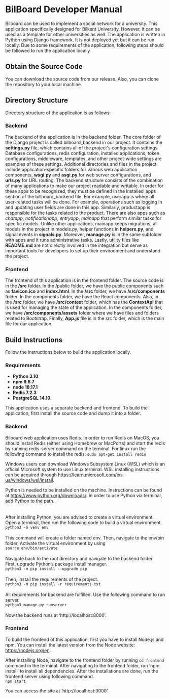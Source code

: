 # BilBoard Developer Manual
Bilboard can be used to implement a social network for a university. This application specifically designed for Bilkent University. However, it can be used as a template for other universities as well. The application is written in Python using Django framework. It is not deployed yet but it can be run locally. Due to some requirements of the application, following steps should be followed to run the application locally


## Obtain the Source Code
You can download the source code from our release. Also, you can clone the repository to your local machine.
## Directory Structure
Directory structure of the application is as follows:
### Backend
The backend of the application is in the backend folder. The core folder of the Django project is called bilboard_backend in our project. It contains the **settings.py** file, which contains all of the project's configuration settings. Database configurations, redis configuration, installed applications, token configurations, middleware, templates, and other project-wide settings are examples of these settings. Additional directories and files in the project include application-specific folders for various web application components, **wsgi.py** and **asgi.py** for web server configurations, and **urls.py** for URL routing. The backend structure consists of the combination of many applications to make our project readable and writable. In order for these apps to be recognized, they must be defined in the installed_apps section of the billboard_backend file. For example, userapp is where all user-related tasks will be done. For example, operations such as logging in and updating user fields are done in this app. Similarly, productapp is responsible for the tasks related to the product. There are also apps such as *chatapp*, *notificationapp*, *entryapp*, *mainapp* that perform similar tasks for specific models. Unlike other applications, mainapp keeps migrations, all models in the project in models.py, helper functions in **helpers.py**, and signal events in **signals.py**. Moreover, **manage.py** is in the same subfolder with apps and it runs administrative tasks. Lastly, utility files like **README.md** are not directly involved in the integration but serve as important tools for developers to set up their environment and understand the project.
### Frontend
The frontend of this application is in the frontend folder. The source code is in the **/src** folder. In the /public folder, we have the public components such as **favicon.ico** and **index.html**. In the **/src** folder, we have **/src/components** folder. In the components folder, we have the React components. Also, in the **/src** folder, we have **/src/context** folder, which has the **ContextApi** that is used for managing the state of the application. In the components folder, we have **/src/components/assets** folder where we have files and folders related to Bootstrap. Finally, **App.js** file is in the src folder, which is the main file for our application.


## Build Instructions
Follow the instructions below to build the application locally.
### Requirements
* **Python 3.10**
* **npm 9.6.7**
* **node 18.17.1**
* **Redis 7.2.3**
* **PostgreSQL 14.10**

This application uses a separate backend and frontend. To build the application, first install the source code and dump it into a folder.
### Backend
Bilboard web application uses Redis. In order to run Redis on MacOS, you should install Redis (either using Homebrew or MacPorts) and start the redis by running redis-server command on the terminal. For linux run the following command to install the redis:
`sudo apt-get install redis`

Windows users can download Windows Subsystem Linux (WSL) which is an official Microsoft system to use Linux terminal. WSL installing instructions can be acquired through https://learn.microsoft.com/en-us/windows/wsl/install.

Python is needed to be installed on the machine. Instructions can be found at https://www.python.org/downloads/. In order to use Python via terminal, add Python to the path.\
\
\
After installing Python, you are advised to create a virtual environment. Open a terminal, then run the following code to build a virtual environment.\
`python3 -m venv env`\
\
This command will create a folder named env. Then, navigate to the env/bin folder. Activate the virtual environment by using\
`source env/bin/activate`\
\
Navigate back to the root directory and navigate to the backend folder. First, upgrade Python’s package install manager. \
`python3 -m pip install --upgrade pip`\
\
Then, install the requirements of the project.\
`python3 -m pip install -r requirements.txt`\
\
All requirements for backend are fulfilled. Use the following command to run server.\
`python3 manage.py runserver`\
\
Now the backend runs at ‘http://localhost:8000’.

### Frontend
To build the frontend of this application, first you have to install Node.js and npm. You can install the latest version from the Node website: https://nodejs.org/en.

After installing Node, navigate to the frontend folder by running `cd frontend` command in the terminal. After navigating to the frontend folder, run ‘npm install’ to install all dependencies. After the installations are done, run the frontend server using following command.\
`npm start`

You can access the site at ‘http://localhost:3000’.

